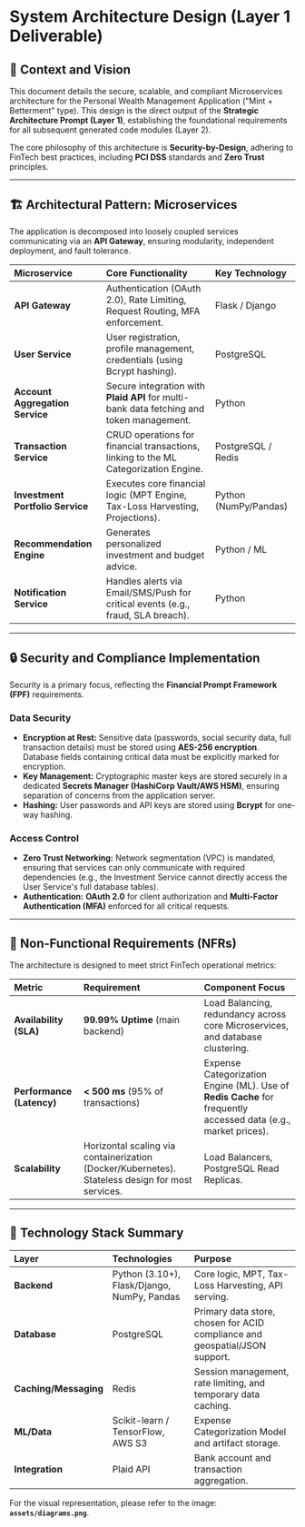 # System Architecture Design (Layer 1 Deliverable)

## 📌 Context and Vision

This document details the secure, scalable, and compliant Microservices architecture for the Personal Wealth Management Application ("Mint + Betterment" type). This design is the direct output of the **Strategic Architecture Prompt (Layer 1)**, establishing the foundational requirements for all subsequent generated code modules (Layer 2).

The core philosophy of this architecture is **Security-by-Design**, adhering to FinTech best practices, including **PCI DSS** standards and **Zero Trust** principles.

---

## 🏗️ Architectural Pattern: Microservices

The application is decomposed into loosely coupled services communicating via an **API Gateway**, ensuring modularity, independent deployment, and fault tolerance.

| Microservice | Core Functionality | Key Technology |
| :--- | :--- | :--- |
| **API Gateway** | Authentication (OAuth 2.0), Rate Limiting, Request Routing, MFA enforcement. | Flask / Django |
| **User Service** | User registration, profile management, credentials (using Bcrypt hashing). | PostgreSQL |
| **Account Aggregation Service** | Secure integration with **Plaid API** for multi-bank data fetching and token management. | Python |
| **Transaction Service** | CRUD operations for financial transactions, linking to the ML Categorization Engine. | PostgreSQL / Redis |
| **Investment Portfolio Service** | Executes core financial logic (MPT Engine, Tax-Loss Harvesting, Projections). | Python (NumPy/Pandas) |
| **Recommendation Engine** | Generates personalized investment and budget advice. | Python / ML |
| **Notification Service** | Handles alerts via Email/SMS/Push for critical events (e.g., fraud, SLA breach). | Python |

---

## 🔒 Security and Compliance Implementation

Security is a primary focus, reflecting the **Financial Prompt Framework (FPF)** requirements.

### Data Security
* **Encryption at Rest:** Sensitive data (passwords, social security data, full transaction details) must be stored using **AES-256 encryption**. Database fields containing critical data must be explicitly marked for encryption.
* **Key Management:** Cryptographic master keys are stored securely in a dedicated **Secrets Manager (HashiCorp Vault/AWS HSM)**, ensuring separation of concerns from the application server.
* **Hashing:** User passwords and API keys are stored using **Bcrypt** for one-way hashing.

### Access Control
* **Zero Trust Networking:** Network segmentation (VPC) is mandated, ensuring that services can only communicate with required dependencies (e.g., the Investment Service cannot directly access the User Service's full database tables).
* **Authentication:** **OAuth 2.0** for client authorization and **Multi-Factor Authentication (MFA)** enforced for all critical requests.

---

## 🚀 Non-Functional Requirements (NFRs)

The architecture is designed to meet strict FinTech operational metrics:

| Metric | Requirement | Component Focus |
| :--- | :--- | :--- |
| **Availability (SLA)** | **99.99% Uptime** (main backend) | Load Balancing, redundancy across core Microservices, and database clustering. |
| **Performance (Latency)** | **< 500 ms** (95% of transactions) | Expense Categorization Engine (ML). Use of **Redis Cache** for frequently accessed data (e.g., market prices). |
| **Scalability** | Horizontal scaling via containerization (Docker/Kubernetes). Stateless design for most services. | Load Balancers, PostgreSQL Read Replicas. |

---

## 🔗 Technology Stack Summary

| Layer | Technologies | Purpose |
| :--- | :--- | :--- |
| **Backend** | Python (3.10+), Flask/Django, NumPy, Pandas | Core logic, MPT, Tax-Loss Harvesting, API serving. |
| **Database** | PostgreSQL | Primary data store, chosen for ACID compliance and geospatial/JSON support. |
| **Caching/Messaging** | Redis | Session management, rate limiting, and temporary data caching. |
| **ML/Data** | Scikit-learn / TensorFlow, AWS S3 | Expense Categorization Model and artifact storage. |
| **Integration** | Plaid API | Bank account and transaction aggregation. |

For the visual representation, please refer to the image: **`assets/diagrams.png`**.
